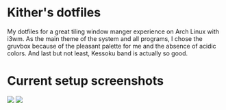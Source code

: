 # Kither's dotfiles
My dotfiles for a great tiling window manger experience on Arch Linux with i3wm. As the main theme of the system and all programs, I chose the gruvbox because of the pleasant palette for me and the absence of acidic colors. And last but not least, Kessoku band is actually so good.
# Current setup screenshots
![](https://i.imgur.com/3EvuiFb.png)
![](https://i.imgur.com/ISJrx2h.png)
